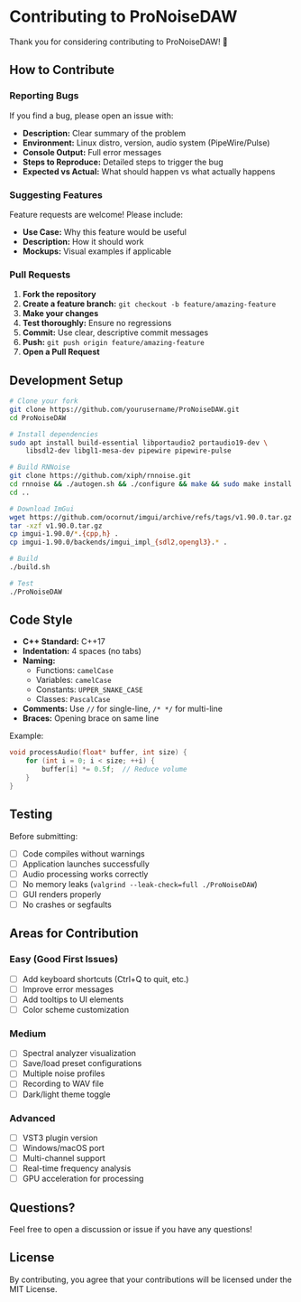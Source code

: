 # Contributing to ProNoiseDAW

Thank you for considering contributing to ProNoiseDAW! 🎉

## How to Contribute

### Reporting Bugs

If you find a bug, please open an issue with:
- **Description:** Clear summary of the problem
- **Environment:** Linux distro, version, audio system (PipeWire/Pulse)
- **Console Output:** Full error messages
- **Steps to Reproduce:** Detailed steps to trigger the bug
- **Expected vs Actual:** What should happen vs what actually happens

### Suggesting Features

Feature requests are welcome! Please include:
- **Use Case:** Why this feature would be useful
- **Description:** How it should work
- **Mockups:** Visual examples if applicable

### Pull Requests

1. **Fork the repository**
2. **Create a feature branch:** `git checkout -b feature/amazing-feature`
3. **Make your changes**
4. **Test thoroughly:** Ensure no regressions
5. **Commit:** Use clear, descriptive commit messages
6. **Push:** `git push origin feature/amazing-feature`
7. **Open a Pull Request**

## Development Setup

```bash
# Clone your fork
git clone https://github.com/yourusername/ProNoiseDAW.git
cd ProNoiseDAW

# Install dependencies
sudo apt install build-essential libportaudio2 portaudio19-dev \
    libsdl2-dev libgl1-mesa-dev pipewire pipewire-pulse

# Build RNNoise
git clone https://github.com/xiph/rnnoise.git
cd rnnoise && ./autogen.sh && ./configure && make && sudo make install
cd ..

# Download ImGui
wget https://github.com/ocornut/imgui/archive/refs/tags/v1.90.0.tar.gz
tar -xzf v1.90.0.tar.gz
cp imgui-1.90.0/*.{cpp,h} .
cp imgui-1.90.0/backends/imgui_impl_{sdl2,opengl3}.* .

# Build
./build.sh

# Test
./ProNoiseDAW
```

## Code Style

- **C++ Standard:** C++17
- **Indentation:** 4 spaces (no tabs)
- **Naming:**
  - Functions: `camelCase`
  - Variables: `camelCase`
  - Constants: `UPPER_SNAKE_CASE`
  - Classes: `PascalCase`
- **Comments:** Use `//` for single-line, `/* */` for multi-line
- **Braces:** Opening brace on same line

Example:
```cpp
void processAudio(float* buffer, int size) {
    for (int i = 0; i < size; ++i) {
        buffer[i] *= 0.5f;  // Reduce volume
    }
}
```

## Testing

Before submitting:
- [ ] Code compiles without warnings
- [ ] Application launches successfully
- [ ] Audio processing works correctly
- [ ] No memory leaks (`valgrind --leak-check=full ./ProNoiseDAW`)
- [ ] GUI renders properly
- [ ] No crashes or segfaults

## Areas for Contribution

### Easy (Good First Issues)
- [ ] Add keyboard shortcuts (Ctrl+Q to quit, etc.)
- [ ] Improve error messages
- [ ] Add tooltips to UI elements
- [ ] Color scheme customization

### Medium
- [ ] Spectral analyzer visualization
- [ ] Save/load preset configurations
- [ ] Multiple noise profiles
- [ ] Recording to WAV file
- [ ] Dark/light theme toggle

### Advanced
- [ ] VST3 plugin version
- [ ] Windows/macOS port
- [ ] Multi-channel support
- [ ] Real-time frequency analysis
- [ ] GPU acceleration for processing

## Questions?

Feel free to open a discussion or issue if you have any questions!

## License

By contributing, you agree that your contributions will be licensed under the MIT License.
